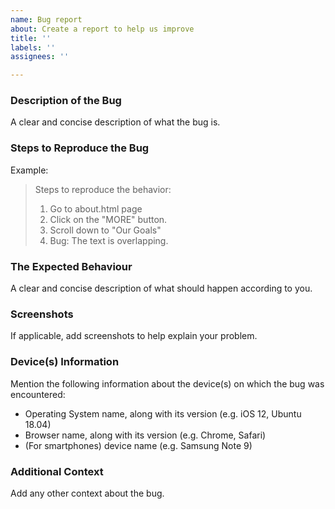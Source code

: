 ```yaml
---
name: Bug report
about: Create a report to help us improve
title: ''
labels: ''
assignees: ''

---
```


### Description of the Bug

A clear and concise description of what the bug is.

### Steps to Reproduce the Bug

Example:

> Steps to reproduce the behavior:
> 1. Go to about.html page
> 2. Click on the "MORE" button.
> 3. Scroll down to "Our Goals"
> 4. Bug: The text is overlapping.

### The Expected Behaviour

A clear and concise description of what should happen according to you.

### Screenshots

If applicable, add screenshots to help explain your problem.

### Device(s) Information

Mention the following information about the device(s) on which the bug was encountered:

- Operating System name, along with its version (e.g. iOS 12, Ubuntu 18.04)
- Browser name, along with its version (e.g. Chrome, Safari)
- (For smartphones) device name (e.g. Samsung Note 9)

### Additional Context

Add any other context about the bug.
